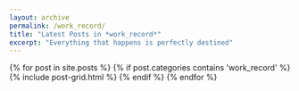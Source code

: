 ```yaml
---
layout: archive
permalink: /work_record/
title: "Latest Posts in *work_record*"
excerpt: "Everything that happens is perfectly destined"
---
```


<div class="tiles">
{% for post in site.posts %}
    {% if post.categories contains 'work_record' %}
        {% include post-grid.html %}
    {% endif %}
{% endfor %}
</div><!-- /.tiles -->
